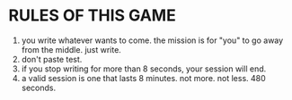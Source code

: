 # RULES OF THIS GAME

1. you write whatever wants to come. the mission is for "you" to go away from the middle. just write.
2. don't paste test.
3. if you stop writing for more than 8 seconds, your session will end.
4. a valid session is one that lasts 8 minutes. not more. not less. 480 seconds.
